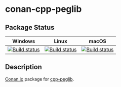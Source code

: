 # conan-cpp-peglib

## Package Status

| Windows | Linux | macOS |
|:-------:|:-----:|:-----:|
|[![Build status](https://ci.appveyor.com/api/projects/status/37bmx7u367qhiabt/branch/testing%2F1.3.1?svg=true)](https://ci.appveyor.com/project/SpaceIm/conan-cpp-peglib)|[![Build status](https://github.com/SpaceIm/conan-cpp-peglib/workflows/.github/workflows/linux.yml/badge.svg?branch=testing%2F1.3.1)](https://github.com/SpaceIm/conan-cpp-peglib/actions/workflows/linux.yml?query=branch%3Atesting%2F1.3.1)|[![Build status](https://github.com/SpaceIm/conan-cpp-peglib/workflows/.github/workflows/macos.yml/badge.svg?branch=testing%2F1.3.1)](https://github.com/SpaceIm/conan-cpp-peglib/actions/workflows/macos.yml?query=branch%3Atesting%2F1.3.1)|

## Description

[Conan.io](https://conan.io) package for [cpp-peglib](https://github.com/yhirose/cpp-peglib).
